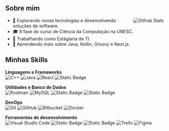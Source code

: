 ## Sobre mim

 <img align="right"
        src="https://github-readme-stats.vercel.app/api/top-langs/?username=Gabrieli-PJ&theme=dark&hide_border=false&include_all_commits=true&count_private=true&layout=compact"
        alt="Github Stats"/>
- 🤔 Explorando novas tecnologias e desenvolvendo soluções de software.  
- 🎓 8 fase do curso de Ciência da Computação na UNESC.  
- 💼 Trabalhando como Estágiaria de TI.  
- 🌱 Aprendendo mais sobre Java, Kotlin, Groovy e Next.js.

## Minhas Skills
**Linguagens e Frameworks**  
![C++](https://img.shields.io/badge/-C++-333333?style=flat&logo=C%2B%2B&logoColor=00599C)
![Java](https://img.shields.io/badge/-Java-333333?style=flat&logo=Java&logoColor=007396)
![React](https://img.shields.io/badge/-React-333333?style=flat&logo=react)
![Static Badge](https://img.shields.io/badge/-Next.js-333333?style=flat&logo=nextdotjs)

**Utilidades e Banco de Dados**  
![Postman](https://img.shields.io/badge/-Postman-333333?style=flat&logo=postman)
![MySQL](https://img.shields.io/badge/-MySQL-333333?style=flat&logo=mysql)
![Static Badge](https://img.shields.io/badge/-PostgreSQL-333333?style=flat&logo=postgresql&logoColor=white)
![Static Badge](https://img.shields.io/badge/-MongoDB-333333?style=flat&logo=mongodb&logoColor=white)

**DevOps**  
![Git](https://img.shields.io/badge/-Git-333333?style=flat&logo=git)
![GitHub](https://img.shields.io/badge/-GitHub-333333?style=flat&logo=github)
![Bitbucket](https://img.shields.io/badge/-Bitbucket-333333?style=flat&logo=bitbucket)
![Docker](https://img.shields.io/badge/-Docker-333333?style=flat&logo=docker)

**Ferramentas de desenvolvimento**  
![Visual Studio Code](https://img.shields.io/badge/-Visual%20Studio%20Code-333333?style=flat&logo=visual-studio-code&logoColor=007ACC)
![Static Badge](https://img.shields.io/badge/-Eclipse-333333?style=flat&logo=eclipseide)
![Static Badge](https://img.shields.io/badge/-Spring-333333?style=flat&logo=spring&logoColor=white)
![Trello](https://img.shields.io/badge/-Trello-333333?style=flat&logo=trello&logoColor=007ACC)
![Figma](https://img.shields.io/badge/-Figma-333333?style=flat&logo=figma&logoColor=007ACC)

